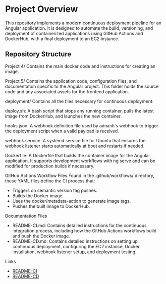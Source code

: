 # Project Overview
This repository implements a modern continuous deployment pipeline for an Angular application. It is designed to automate the build, versioning, and deployment of containerized applications using GitHub Actions and DockerHub, with a final deployment to an EC2 instance.

## Repository Structure
Project 4/ Contains the main docker code and instructions for creating an image.

Project 5/ Contains the application code, configuration files, and documentation specific to the Angular project. This folder holds the source code and any associated assets for the frontend application.

deployment/ Contains all the files necessary for continuous deployment:

deploy.sh: A bash script that stops any running container, pulls the latest image from DockerHub, and launches the new container.

hooks.json: A webhook definition file used by adnanh's webhook to trigger the deployment script when a valid payload is received.

webhook.service: A systemd service file for Ubuntu that ensures the webhook listener starts automatically at boot and restarts if needed.

Dockerfile: A Dockerfile that builds the container image for the Angular application. It supports development workflows with ng serve and can be modified for production builds if necessary.

GitHub Actions Workflow Files Found in the .github/workflows/ directory, these YAML files define the CI process that:

- Triggers on semantic version tag pushes.
- Builds the Docker image.
- Uses the docker/metadata-action to generate image tags.
- Pushes the built image to DockerHub.

Documentation Files

- README-CI.md: Contains detailed instructions for the continuous integration process, including how the GitHub Actions workflows build and push the Docker image.
- README-CD.md: Contains detailed instructions on setting up continuous deployment, configuring the EC2 instance, Docker installation, webhook listener setup, and deployment testing.

Links

- [README-CI](../Project4/READEME-CI.md)
- [README-CD](../Project5/READEME-CD.md)
